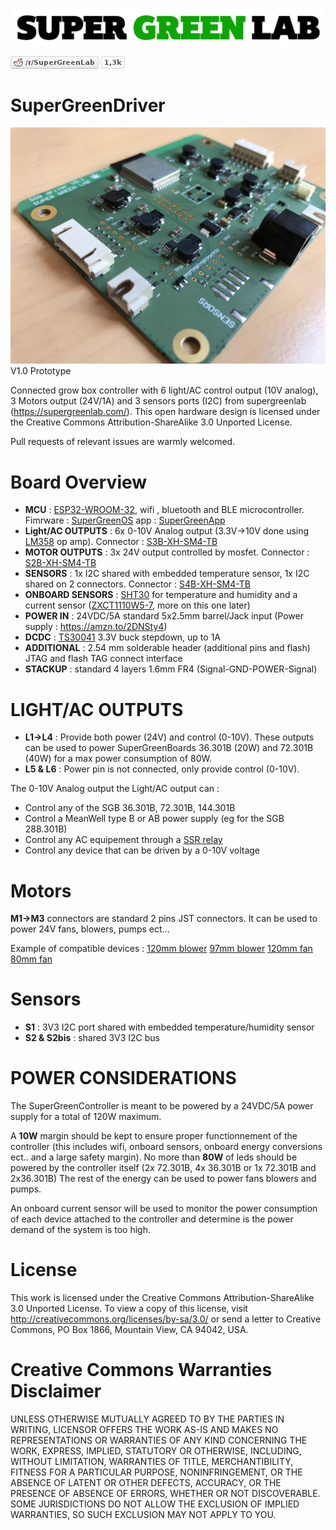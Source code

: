 ![SuperGreenLab](assets/sgl.png?raw=true "SuperGreenLab")

[![SuperGreenLab](assets/reddit-button.png?raw=true "SuperGreenLab")](https://www.reddit.com/r/SuperGreenLab)

# SuperGreenDriver

![SuperGreenLed](assets/pcb-side.png?raw=true "SuperGreenLed")
V1.0 Prototype

Connected grow box controller with 6 light/AC control output (10V analog), 3 Motors output (24V/1A) and 3 sensors ports (I2C) from supergreenlab (https://supergreenlab.com/). This open hardware design is licensed under the Creative Commons Attribution-ShareAlike 3.0 Unported License.

Pull requests of relevant issues are warmly welcomed.

# Board Overview

* **MCU** : [ESP32-WROOM-32](https://www.espressif.com/en/products/hardware/esp-wroom-32/overview), wifi , bluetooth and BLE microcontroller. Fimrware : [SuperGreenOS](https://github.com/supergreenlab/SuperGreenOS) app : [SuperGreenApp](https://github.com/supergreenlab/SuperGreenApp)
* **Light/AC OUTPUTS** : 6x 0-10V Analog output (3.3V->10V done using [LM358](https://www.diodes.com/assets/Datasheets/LM358.pdf) op amp). Connector : [S3B-XH-SM4-TB](http://www.jst-mfg.com/product/detail_e.php?series=277)
* **MOTOR OUTPUTS** : 3x 24V output controlled by mosfet. Connector : [S2B-XH-SM4-TB](http://www.jst-mfg.com/product/detail_e.php?series=277)
* **SENSORS** : 1x I2C shared with embedded temperature sensor, 1x I2C shared on 2 connectors. Connector : [S4B-XH-SM4-TB](http://www.jst-mfg.com/product/detail_e.php?series=277)
* **ONBOARD SENSORS** : [SHT30](https://www.sensirion.com/en/environmental-sensors/humidity-sensors/digital-humidity-sensors-for-various-applications/) for temperature and humidity and a current sensor ([ZXCT1110W5-7](https://www.diodes.com/assets/Datasheets/ZXCT1107_10.pdf), more on this one later)
* **POWER IN** : 24VDC/5A standard 5x2.5mm barrel/Jack input (Power supply : https://amzn.to/2DNSty4)
* **DCDC** : [TS30041](https://www.semtech.com/uploads/documents/ts3004x.pdf) 3.3V buck stepdown, up to 1A
* **ADDITIONAL** : 2.54 mm solderable header (additional pins and flash) JTAG and flash TAG connect interface
* **STACKUP** : standard 4 layers 1.6mm FR4 (Signal-GND-POWER-Signal)

# LIGHT/AC OUTPUTS

* **L1->L4** : Provide both power (24V) and control (0-10V). These outputs can be used to power SuperGreenBoards 36.301B (20W) and 72.301B (40W) for a max power consumption of 80W.
* **L5 & L6** : Power pin is not connected, only provide control (0-10V).

The 0-10V Analog output the Light/AC output can :
* Control any of the SGB 36.301B, 72.301B, 144.301B 
* Control a MeanWell type B or AB power supply (eg for the SGB 288.301B)
* Control any AC equipement through a [SSR relay](https://amzn.to/2DSlBoa)
* Control any device that can be driven by a 0-10V voltage

# Motors

**M1->M3** connectors are standard 2 pins JST connectors. It can be used to power 24V fans, blowers, pumps ect...

Example of compatible devices : [120mm blower](https://amzn.to/2GQcyqW) [97mm blower](https://amzn.to/2XcGl2I) [120mm fan](https://amzn.to/2GyCE26) [80mm fan](https://amzn.to/2IyqqZ4) 

# Sensors

* **S1** : 3V3 I2C port shared with embedded temperature/humidity sensor
* **S2 & S2bis** : shared 3V3 I2C bus

# POWER CONSIDERATIONS

The SuperGreenController is meant to be powered by a 24VDC/5A power supply for a total of 120W maximum.

A **10W** margin should be kept to ensure proper functionnement of the controller (this includes wifi, onboard sensors, onboard energy conversions ect.. and a large safety margin).
No more than **80W** of leds should be powered by the controller itself (2x 72.301B, 4x 36.301B or 1x 72.301B and 2x36.301B)
The rest of the energy can be used to power fans blowers and pumps.

An onboard current sensor will be used to monitor the power consumption of each device attached to the controller and determine is the power demand of the system is too high.

# License

This work is licensed under the Creative Commons Attribution-ShareAlike 3.0 Unported License. To view a copy of this license, visit http://creativecommons.org/licenses/by-sa/3.0/ or send a letter to Creative Commons, PO Box 1866, Mountain View, CA 94042, USA.

# Creative Commons Warranties Disclaimer

UNLESS OTHERWISE MUTUALLY AGREED TO BY THE PARTIES IN WRITING, LICENSOR OFFERS THE WORK AS-IS AND MAKES NO REPRESENTATIONS OR WARRANTIES OF ANY KIND CONCERNING THE WORK, EXPRESS, IMPLIED, STATUTORY OR OTHERWISE, INCLUDING, WITHOUT LIMITATION, WARRANTIES OF TITLE, MERCHANTIBILITY, FITNESS FOR A PARTICULAR PURPOSE, NONINFRINGEMENT, OR THE ABSENCE OF LATENT OR OTHER DEFECTS, ACCURACY, OR THE PRESENCE OF ABSENCE OF ERRORS, WHETHER OR NOT DISCOVERABLE. SOME JURISDICTIONS DO NOT ALLOW THE EXCLUSION OF IMPLIED WARRANTIES, SO SUCH EXCLUSION MAY NOT APPLY TO YOU.
